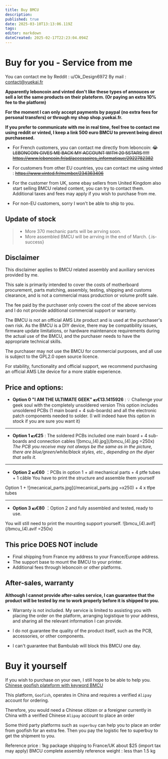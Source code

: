 ```yaml
---
title: Buy BMCU
description: 
published: true
date: 2025-03-10T13:13:06.119Z
tags: 
editor: markdown
dateCreated: 2025-02-17T22:23:04.094Z
---
```


# Buy for you - Service from me
You can contact me by 
Reddit : u/Ok_Design6972
By mail : contact@yuekai.fr

**Apparently leboncoin and vinted don't like these types of annouces or sell a lot the same products on their plateform. (Or paying an extra 10% fee to the platform)**



**For the moment I can only accept payments by paypal (no extra fees for personal transfers) or through my shop shop.yuekai.fr.**

**If you prefer to communicate with me in real time, feel free to contact me using reddit or vinted, I keep a link 500 euro BMCU to prevent being direct purchasesed.**


- For French customers, you can contact me directly from leboncoin: 
~~😭 LEBONCOIN GIVES ME BACK MY ACCOUNT WITH 20 5STARS !!!!!~~
~~https://www.leboncoin.fr/ad/accessoires_informatique/2922782382~~

- For customers from other EU countries, you can contact me using vinted : ~~https://www.vinted.fr/member/234363406~~

- For the customer from UK, some ebay sellers from United Kingdom also start selling BMCU related content, you can try to contact them. Additional taxes and fees may apply if you wish to purchase from me.

- For non-EU customers, sorry I won't be able to ship to you.

## Update of stock
> - More 370 mechanic parts will be arrving soon.
> - More assembled BMCU will be arrving in the end of March.
{.is-success}


## Disclaimer
This disclaimer applies to BMCU related assembly and auxiliary services provided by me.

This sale is primarily intended to cover the costs of motherboard procurement, parts matching, assembly, testing, shipping and customs clearance, and is not a commercial mass production or volume profit sale.

The fee paid by the purchaser only covers the cost of the above services and I do not provide additional commercial support or warranty.

The BMCU is not an official AMS Lite product and is used at the purchaser's own risk.
As the BMCU is a DIY device, there may be compatibility issues, firmware update limitations, or hardware maintenance requirements during the actual use of the BMCU, and the purchaser needs to have the appropriate technical skills.

The purchaser may not use the BMCU for commercial purposes, and all use is subject to the GPL2.0 open source licence.

For stability, functionality and official support, we recommend purchasing an official AMS Lite device for a more stable experience.

## Price and options:
- **Option 0 "I AM THE ULTIMATE GEEK" 💶€13.1415926** : 
💡 Challenge your geek soul with the completely unsoldered version
This option includes unsoldered PCBs (1 main board + 4 sub-boards) and all the electronic patch components needed to solder.
(I will indeed have this option in stock if you are sure you want it)

---

- **Option 1 💶€25** : The soldered PCBs included one main board + 4 sub-boards and connection cables
![bmcu_(4).jpg](/bmcu_(4).jpg =250x)
*The PCB you receive may not always be the same as in the picture, there are blue/green/white/black styles, etc., depending on the diyer that sells it.*

---
- **Option 2 💶€60** ：PCBs in option 1 + all mechanical parts + 4 ptfe tubes + 1 câble
You have to print the structure and assemble them yourself

Option 1 + ![mecanical_parts.jpg](/mecanical_parts.jpg =x250) + 4 x tfpe tubes

---
- **Option 3 💶€80** ：Option 2 and fully assembled and tested, ready to use.

You will still need to print the mounting support yourself.
![bmcu_(4).avif](/bmcu_(4).avif =250x)

## This price **DOES NOT** include 
- Final shipping from France my address to your France/Europe address.
- The support base to mount the BMCU to your printer.
- Additional fees through leboncoin or other platforms.

## After-sales, warranty

**Although I cannot provide after-sales service, I can guarantee that the product will be tested by me to work properly before it is shipped to you.**

- Warranty is not included. My service is limited to assisting you with placing the order on the platform, arranging logistique to your address, and sharing all the relevant information I can provide.

- I do not guarantee the quality of the product itself, such as the PCB, accessories, or other components.
- I can't guarantee that Bambulab will block this BMCU one day.

# Buy it yourself
If you wish to purchase on your own, I still hope to be able to help you.
[Chinese goofish plateform with keyword BMCU](https://www.goofish.com/search?q=BMCU&spm=a21ybx.home.searchInput.0)

This platform, `Goofish`, operates in China and requires a verified `Alipay` account for ordering. 

Therefore, you would need a Chinese citizen or a foreigner currently in China with a verified Chinese `Alipay` account to place an order

Some third party platforms such as `superbuy` can help you to place an order from goofish for an extra fee. Then you pay the logistic fee to superbuy to get the shipment to you.

Reference price : 1kg package shipping to France/UK about $25 (import tax may apply)
BMCU complete assembly reference weight : less than 1.5 kg